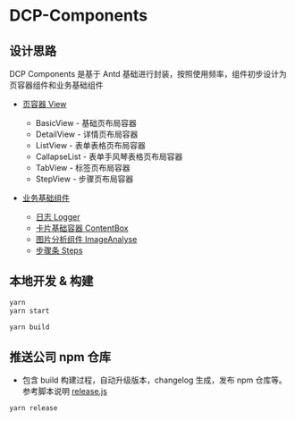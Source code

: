 # DCP-Components

## 设计思路

DCP Components 是基于 Antd 基础进行封装，按照使用频率，组件初步设计为页容器组件和业务基础组件

- [页容器 View](./packages/spe/src/components/View/index.tsx)

  - BasicView - 基础页布局容器
  - DetailView - 详情页布局容器
  - ListView - 表单表格页布局容器
  - CallapseList - 表单手风琴表格页布局容器
  - TabView - 标签页布局容器
  - StepView - 步骤页布局容器

- [业务基础组件](./packages/spe/src/index.tsx)
  - [日志 Logger](./packages/spe/src/components/Logger/index.tsx)
  - [卡片基础容器 ContentBox](./packages/spe/src/components/Card/index.tsx)
  - [图片分析组件 ImageAnalyse](./packages/spe/src/components/ImageAnalysis/index.tsx)
  - [步骤条 Steps](./packages/spe/src/components/Steps/index.tsx)

## 本地开发 & 构建

```bash
yarn
yarn start
```

```bash
yarn build
```

## 推送公司 npm 仓库

- 包含 build 构建过程，自动升级版本，changelog 生成，发布 npm 仓库等。参考脚本说明 [release.js](./scripts/release.js)

```bash
yarn release
```
